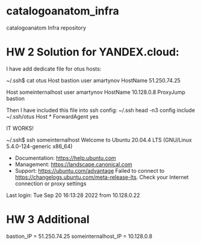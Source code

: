 # catalogoanatom_infra
catalogoanatom Infra repository

# HW 2  Solution for YANDEX.cloud:

I have add dedicate file for otus hosts:

~/.ssh$ cat otus
Host bastion
  user amartynov
  HostName 51.250.74.25

Host someinternalhost
  user amartynov
  HostName 10.128.0.8
  ProxyJump  bastion


Then I have included this file into ssh config:
~/.ssh head -n3  config
include ~/.ssh/otus
Host *
ForwardAgent yes



IT WORKS!

~/.ssh$ ssh someinternalhost
Welcome to Ubuntu 20.04.4 LTS (GNU/Linux 5.4.0-124-generic x86_64)

 * Documentation:  https://help.ubuntu.com
 * Management:     https://landscape.canonical.com
 * Support:        https://ubuntu.com/advantage
Failed to connect to https://changelogs.ubuntu.com/meta-release-lts. Check your Internet connection or proxy settings

Last login: Tue Sep 20 16:13:28 2022 from 10.128.0.22



# HW 3 Additional
bastion_IP = 51.250.74.25
someinternalhost_IP = 10.128.0.8
